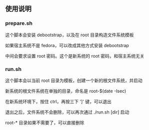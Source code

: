 ## 使用说明

### prepare.sh

这个脚本会安装 debootstrap，以及在 root 目录构造文件系统模板

如果宿主系统不是 fedora，可以改成其他方式安装 debootstrap

中间会要求设置 root 密码。这个是新系统的 root 密码，和宿主系统无关

### run.sh

这个脚本会以当前 root 目录为模板，创建一个新的根文件系统，并启动

新系统的根文件系统在单独的目录，命名是 root-$(date -Isec)

在新系统环境下，按住 ctrl，再按三下 ']' 键，可以退出

退出之后，文件系统不会删除，可以再次通过 ./run.sh [dir] 启动

root-* 目录如果不需要了，可以直接删除


